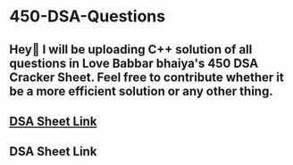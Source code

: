 # 450-DSA-Questions

## Hey👋 I will be uploading C++ solution of all questions in Love Babbar bhaiya's 450 DSA Cracker Sheet. Feel free to contribute whether it be a more efficient solution or any other thing.

## [DSA Sheet Link](https://drive.google.com/file/d/1FMdN_OCfOI0iAeDlqswCiC2DZzD4nPsb/view)
## <a src="https://drive.google.com/file/d/1FMdN_OCfOI0iAeDlqswCiC2DZzD4nPsb/view" target="_blank">DSA Sheet Link</a>
